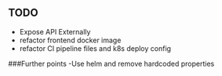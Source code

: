 ## TODO
- Expose API Externally
- refactor frontend docker image
- refactor CI pipeline files and k8s deploy config


###Further points
-Use helm and remove hardcoded properties
